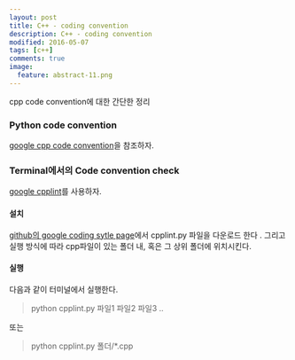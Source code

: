 ```yaml
---
layout: post
title: C++ - coding convention
description: C++ - coding convention
modified: 2016-05-07
tags: [c++]
comments: true
image:
  feature: abstract-11.png
---
```

cpp code convention에 대한 간단한 정리 

### Python code convention

[google cpp code convention](https://google.github.io/styleguide/cppguide.html)을 참조하자.

### Terminal에서의 Code convention check

[google cpplint](https://github.com/google/styleguide/tree/gh-pages/cpplint)를 사용하자. 

#### 설치

[github의 google coding sytle page](https://github.com/google/styleguide/tree/gh-pages/cpplint)에서 cpplint.py 파일을 다운로드 한다 .
그리고 실행 방식에 따라 cpp파일이 있는 폴더 내, 혹은 그 상위 폴더에 위치시킨다. 

#### 실행

다음과 같이 터미널에서 실행한다. 

> python cpplint.py 파일1 파일2 파일3 ..

또는 

> python cpplint.py 폴더/*.cpp
